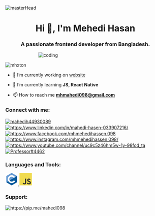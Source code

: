 ![masterHead](https://camo.githubusercontent.com/ba9f3bd30647e352a3f5e1e45eb45c6ec7bad6155cd16aaedf4a426738da0ca5/68747470733a2f2f696e646f616e616c79746963612e636f6d2f7374617469632f696d616765732f62616e6e6572722e676966)
<h1 align="center">Hi 👋, I'm Mehedi Hasan</h1>
<h3 align="center">A passionate frontend developer from Bangladesh.</h3>
<img align="right" alt="coding" width="400" src="https://www.lambdatest.com/resources/images/news24.gif">
<img align="https://raw.githubusercontent.com/rafaballerini/rafaballerini/output/github-contribution-grid-snake.svg">

<p align="left"> <img src="https://komarev.com/ghpvc/?username=mhxton&label=Profile%20views&color=0e75b6&style=flat" alt="mhxton" /> </p>

- 🔭 I’m currently working on [website](https://bangladesh.mahedi098.repl.co/)

- 🌱 I’m currently learning **JS, React Native**

- 📫 How to reach me **mhmahedi098@gmail.com**

<h3 align="left">Connect with me:</h3>
<p align="left">
<a href="https://twitter.com/mahedih44930089" target="blank"><img align="center" src="https://raw.githubusercontent.com/rahuldkjain/github-profile-readme-generator/master/src/images/icons/Social/twitter.svg" alt="mahedih44930089" height="30" width="40" /></a>
<a href="https://linkedin.com/in/https://www.linkedin.com/in/mahedi-hasen-033907216/" target="blank"><img align="center" src="https://raw.githubusercontent.com/rahuldkjain/github-profile-readme-generator/master/src/images/icons/Social/linked-in-alt.svg" alt="https://www.linkedin.com/in/mahedi-hasen-033907216/" height="30" width="40" /></a>
<a href="https://fb.com/https://www.facebook.com/mhmehedihassen.098" target="blank"><img align="center" src="https://raw.githubusercontent.com/rahuldkjain/github-profile-readme-generator/master/src/images/icons/Social/facebook.svg" alt="https://www.facebook.com/mhmehedihassen.098" height="30" width="40" /></a>
<a href="https://instagram.com/https://www.instagram.com/mhmehedihassen.098/" target="blank"><img align="center" src="https://raw.githubusercontent.com/rahuldkjain/github-profile-readme-generator/master/src/images/icons/Social/instagram.svg" alt="https://www.instagram.com/mhmehedihassen.098/" height="30" width="40" /></a>
<a href="https://www.youtube.com/c/https://www.youtube.com/channel/uc9c5z46hm5w-1y-98fcd_ta" target="blank"><img align="center" src="https://raw.githubusercontent.com/rahuldkjain/github-profile-readme-generator/master/src/images/icons/Social/youtube.svg" alt="https://www.youtube.com/channel/uc9c5z46hm5w-1y-98fcd_ta" height="30" width="40" /></a>
<a href="https://discord.gg/Professor#4462" target="blank"><img align="center" src="https://raw.githubusercontent.com/rahuldkjain/github-profile-readme-generator/master/src/images/icons/Social/discord.svg" alt="Professor#4462" height="30" width="40" /></a>
</p>

<h3 align="left">Languages and Tools:</h3>
<p align="left"> <a href="https://www.cprogramming.com/" target="_blank" rel="noreferrer"> <img src="https://raw.githubusercontent.com/devicons/devicon/master/icons/c/c-original.svg" alt="c" width="40" height="40"/> </a> <a href="https://developer.mozilla.org/en-US/docs/Web/JavaScript" target="_blank" rel="noreferrer"> <img src="https://raw.githubusercontent.com/devicons/devicon/master/icons/javascript/javascript-original.svg" alt="javascript" width="40" height="40"/> </a> </p>

<h3 align="left">Support:</h3>
<p><a href="https://ko-fi.com/https://pip.me/mahedi098"> <img align="left" src="https://cdn.ko-fi.com/cdn/kofi3.png?v=3" height="50" width="210" alt="https://pip.me/mahedi098" /></a></p><br><br>
<p><a href="https://raw.githubusercontent.com/rafaballerini/rafaballerini/output/github-contribution-grid-snake.svg
">

